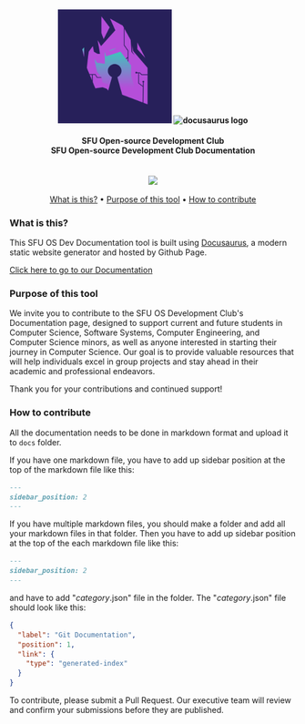 <h4 align="center">
    <br> <img src="static/img/logo.png" alt="osdev logo">
    <img src="static/img/docusaurus.png" alt="docusaurus logo"></a> 
</h4>

<h4 align="center">SFU Open-source Development Club
    <br>SFU Open-source Development Club Documentation</h4>
    <div align="center">
    <br>
        <a href=".">
          <img src="https://github.com/sfuosdev/Docs/actions/workflows/deploy.yml/badge.svg"/>
        </a>
    </div>
</h4>

<p align="center">
    <a href="#what-is-this">What is this?</a> •
    <a href="#purpose-of-this-tool">Purpose of this tool</a> •
    <a href="#how-to-contribute">How to contribute</a>
</p>

### What is this?

This SFU OS Dev Documentation tool is built using [Docusaurus](https://docusaurus.io/), a modern static website generator and hosted by Github Page.

[Click here to go to our Documentation](https://sfuosdev.github.io/Docs/)

### Purpose of this tool

We invite you to contribute to the SFU OS Development Club's Documentation page, designed to support current and future students in Computer Science, Software Systems, Computer Engineering, and Computer Science minors, as well as anyone interested in starting their journey in Computer Science. Our goal is to provide valuable resources that will help individuals excel in group projects and stay ahead in their academic and professional endeavors.

Thank you for your contributions and continued support!

### How to contribute

All the documentation needs to be done in markdown format and upload it to <code>docs</code> folder. 

If you have one markdown file, you have to add up sidebar position at the top of the markdown file like this:

```markdown
---
sidebar_position: 2
---
```

If you have multiple markdown files, you should make a folder and add all your markdown files in that folder. Then you have to add up sidebar position at the top of the each markdown file like this:

```markdown
---
sidebar_position: 2
---
```

and have to add "_category_.json" file in the folder. The "_category_.json" file should look like this:

```json title="_category_.json"
{
  "label": "Git Documentation",
  "position": 1,
  "link": {
    "type": "generated-index"
  }
}
```

To contribute, please submit a Pull Request. Our executive team will review and confirm your submissions before they are published.